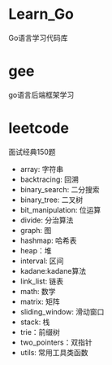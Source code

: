 # Learn_Go
Go语言学习代码库

# gee
go语言后端框架学习

# leetcode
面试经典150题
- array: 字符串
- backtracing: 回溯
- binary_search: 二分搜索
- binary_tree: 二叉树
- bit_manipulation: 位运算
- divide: 分治算法
- graph: 图
- hashmap: 哈希表
- heap：堆
- interval: 区间
- kadane:kadane算法
- link_list: 链表
- math: 数学
- matrix: 矩阵
- sliding_window: 滑动窗口
- stack: 栈
- trie：前缀树
- two_pointers：双指针
- utils: 常用工具类函数

